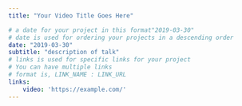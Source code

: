 ```yaml
---
title: "Your Video Title Goes Here"

# a date for your project in this format"2019-03-30" 
# date is used for ordering your projects in a descending order
date: "2019-03-30" 
subtitle: "description of talk"
# links is used for specific links for your project
# You can have multiple links
# format is, LINK_NAME : LINK_URL
links:
    video: 'https://example.com/'
---
```


